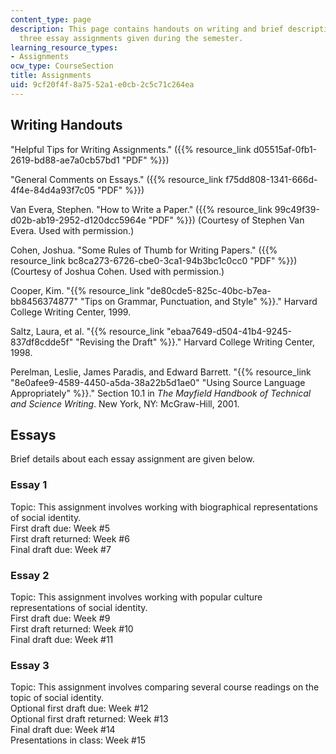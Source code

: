 ```yaml
---
content_type: page
description: This page contains handouts on writing and brief descriptions of the
  three essay assignments given during the semester.
learning_resource_types:
- Assignments
ocw_type: CourseSection
title: Assignments
uid: 9cf20f4f-8a75-52a1-e0cb-2c5c71c264ea
---
```


Writing Handouts
----------------

"Helpful Tips for Writing Assignments." ({{% resource_link d05515af-0fb1-2619-bd88-ae7a0cb57bd1 "PDF" %}})

"General Comments on Essays." ({{% resource_link f75dd808-1341-666d-4f4e-84d4a93f7c05 "PDF" %}})

Van Evera, Stephen. "How to Write a Paper." ({{% resource_link 99c49f39-d02b-ab19-2952-d120dcc5964e "PDF" %}}) (Courtesy of Stephen Van Evera. Used with permission.)

Cohen, Joshua. "Some Rules of Thumb for Writing Papers." ({{% resource_link bc8ca273-6726-cbe0-3ca1-94b3bc1c0cc0 "PDF" %}}) (Courtesy of Joshua Cohen. Used with permission.)

Cooper, Kim. "{{% resource_link "de80cde5-825c-40bc-b7ea-bb8456374877" "Tips on Grammar, Punctuation, and Style" %}}." Harvard College Writing Center, 1999.

Saltz, Laura, et al. "{{% resource_link "ebaa7649-d504-41b4-9245-837df8cdde5f" "Revising the Draft" %}}." Harvard College Writing Center, 1998.

Perelman, Leslie, James Paradis, and Edward Barrett. "{{% resource_link "8e0afee9-4589-4450-a5da-38a22b5d1ae0" "Using Source Language Appropriately" %}}." Section 10.1 in _The Mayfield Handbook of Technical and Science Writing_. New York, NY: McGraw-Hill, 2001.

Essays
------

Brief details about each essay assignment are given below.

### Essay 1

Topic: This assignment involves working with biographical representations of social identity.  
First draft due: Week #5  
First draft returned: Week #6  
Final draft due: Week #7

### Essay 2

Topic: This assignment involves working with popular culture representations of social identity.  
First draft due: Week #9  
First draft returned: Week #10  
Final draft due: Week #11

### Essay 3

Topic: This assignment involves comparing several course readings on the topic of social identity.  
Optional first draft due: Week #12  
Optional first draft returned: Week #13  
Final draft due: Week #14  
Presentations in class: Week #15